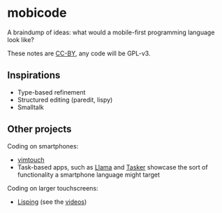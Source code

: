 # mobicode

A braindump of ideas: what would a mobile-first programming language
look like?

These notes are [CC-BY](https://creativecommons.org/licenses/by/4.0/),
any code will be GPL-v3.

## Inspirations

* Type-based refinement
* Structured editing (paredit, lispy)
* Smalltalk

## Other projects

Coding on smartphones:

* [vimtouch](https://github.com/momodalo/vimtouch)
* Task-based apps, such as
  [Llama](https://play.google.com/store/apps/details?id=com.kebab.Llama&hl=en)
  and [Tasker](http://tasker.dinglisch.net/) showcase the sort of
  functionality a smartphone language might target

Coding on larger touchscreens:

* [Lisping](http://slidetocode.com/lisping) (see the
  [videos](https://www.youtube.com/channel/UCaMcFjje9sQHnNllR_P8AzA))
